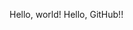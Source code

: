 Hello, world!
Hello, GitHub!!

<!---
Ling0707007/Ling0707007 is a ✨ special ✨ repository because its `README.md` (this file) appears on your GitHub profile.
You can click the Preview link to take a look at your changes.
--->
